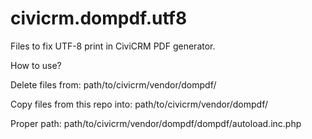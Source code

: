 # civicrm.dompdf.utf8
Files to fix UTF-8 print in CiviCRM PDF generator.


How to use?

Delete files from: path/to/civicrm/vendor/dompdf/

Copy files from this repo into: path/to/civicrm/vendor/dompdf/

Proper path: path/to/civicrm/vendor/dompdf/dompdf/autoload.inc.php

